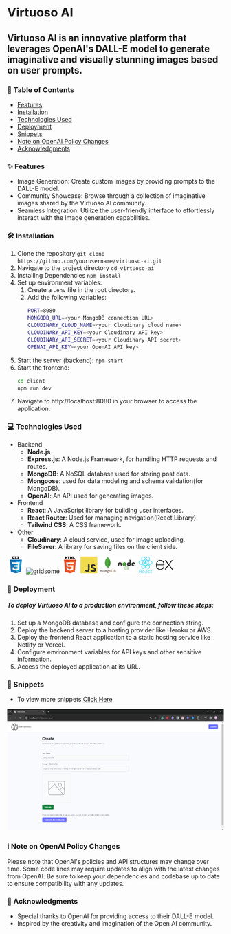 # Virtuoso AI
## Virtuoso AI is an innovative platform that leverages OpenAI's DALL-E model to generate imaginative and visually stunning images based on user prompts.

### 📌 Table of Contents
 * [Features](#features)
 * [Installation](#installation)
* [Technologies Used](#technologies-used)
* [Deployment](#deployment)
* [Snippets](#snippets)
* [Note on OpenAI Policy Changes](#note-on-openai-policy-changes)
* [Acknowledgments](#acknowledgments)

<a id="features"></a>
### ✨ Features
- Image Generation: Create custom images by providing prompts to the DALL-E model.
- Community Showcase: Browse through a collection of imaginative images shared by the Virtuoso AI community.
- Seamless Integration: Utilize the user-friendly interface to effortlessly interact with the image generation capabilities.

<a id="installation"></a>
### 🛠️ Installation
1. Clone the repository  `git clone https://github.com/yourusername/virtuoso-ai.git`
2. Navigate to the project directory `cd virtuoso-ai`
3. Installing Dependencies `npm install`
4. Set up environment variables:
   1. Create a `.env` file in the root directory.
   2. Add the following variables:
      ```bash
      PORT=8080
      MONGODB_URL=<your MongoDB connection URL>
      CLOUDINARY_CLOUD_NAME=<your Cloudinary cloud name>
      CLOUDINARY_API_KEY=<your Cloudinary API key>
      CLOUDINARY_API_SECRET=<your Cloudinary API secret>
      OPENAI_API_KEY=<your OpenAI API key>
      ```
5. Start the server (backend): `npm start`
6. Start the frontend:
   ``` bash
   cd client
   npm run dev
   ```
7. Navigate to http://localhost:8080 in your browser to access the application.

<a id="technologies-used"></a>
### 💻 Technologies Used
- Backend
  - **Node.js**
  - **Express.js**: A Node.js Framework, for handling HTTP requests and routes.
  - **MongoDB**: A NoSQL database used for storing post data.
  - **Mongoose**: used for data modeling and schema validation(for MongoDB).
  - **OpenAI**: An API used for generating images.
- Frontend
  - **React**: A JavaScript library for building user interfaces.
  - **React Router**: Used for managing navigation(React Library).
  - **Tailwind CSS**: A CSS framework.
- Other
  - **Cloudinary**: A cloud service, used for image uploading.
  - **FileSaver**: A library for saving files on the client side.

<p align="left">
  <img src="https://raw.githubusercontent.com/devicons/devicon/master/icons/css3/css3-original-wordmark.svg" alt="css3" width="40" height="40"/>  
  <img src="https://www.vectorlogo.zone/logos/gridsome/gridsome-icon.svg" alt="gridsome" width="40" height="40"/>
  <img src="https://raw.githubusercontent.com/devicons/devicon/master/icons/html5/html5-original-wordmark.svg" alt="html5" width="40" height="40"/>
  <img src="https://raw.githubusercontent.com/devicons/devicon/master/icons/javascript/javascript-original.svg" alt="javascript" width="40" height="40"/>  
  <img src="https://raw.githubusercontent.com/devicons/devicon/master/icons/mongodb/mongodb-original-wordmark.svg" alt="mongodb" width="40" height="40"/>  
  <img src="https://raw.githubusercontent.com/devicons/devicon/master/icons/nodejs/nodejs-original-wordmark.svg" alt="nodejs" width="40"     height="40"/>  
  <img src="https://raw.githubusercontent.com/devicons/devicon/master/icons/react/react-original-wordmark.svg" alt="react" width="40" height="40"/>
  <img src="https://raw.githubusercontent.com/devicons/devicon/master/icons/express/express-original.svg" alt="express" width="40" height="40"/> </p>

<a id="deployment"></a>
### 🚀 Deployment
##### To deploy Virtuoso AI to a production environment, follow these steps:
1. Set up a MongoDB database and configure the connection string.
2. Deploy the backend server to a hosting provider like Heroku or AWS.
3. Deploy the frontend React application to a static hosting service like Netlify or Vercel.
4. Configure environment variables for API keys and other sensitive information.
5. Access the deployed application at its URL.

<a id='snippets'></a>
### 📸 Snippets
- To view more snippets [Click Here](https://github.com/dwija12903/virtuoso-ai/tree/main/img)
<img src="https://github.com/dwija12903/virtuoso-ai/blob/main/img/CreatePost-Page.png">

<a id="note-on-openai-policy-changes"></a>
### ℹ️ Note on OpenAI Policy Changes
Please note that OpenAI's policies and API structures may change over time. Some code lines may require updates to align with the latest changes from OpenAI. Be sure to keep your dependencies and codebase up to date to ensure compatibility with any updates.

<a id="acknowledgments"></a>
### 🙏 Acknowledgments
- Special thanks to OpenAI for providing access to their DALL-E model.
- Inspired by the creativity and imagination of the Open AI community.



  




